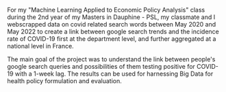 For my "Machine Learning Applied to Economic Policy Analysis" class during the 2nd year of my Masters in Dauphine - PSL, my classmate and I webscrapped data on covid related search words between May 2020 and May 2022
to create a link between google search trends and the incidence rate of COVID-19 first at the department level, and further aggregated at a national level in France. 

The main goal of the project was to understand the link between people's google search queries and possibilities of them testing positive for COVID-19 with a 1-week lag. The results can be used for harnessing Big Data
for health policy formulation and evaluation.
